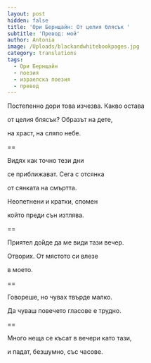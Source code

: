 ```yaml
---
layout: post
hidden: false
title: 'Ори Бернщайн: От целия блясък '
subtitle: 'Превод: мой'
author: Antonia
image: /Uploads/blackandwhitebookpages.jpg
category: translations
tags:
  - Ори Бернщайн
  - поезия
  - израелска поезия
  - превод
---
```

Постепенно дори това изчезва. Какво остава

от целия блясък? Образът на дете, 

на храст, на сляпо небе. 

\==

Видях как точно тези дни

се приближават. Сега с отсянка 

от сянката на смъртта.

Неопетнени и кратки, спомен

който преди сън изтлява. 

\==

Приятел до̀йде да ме види тази вечер.

Отворих. От мястото си влезе 

в моето. 

\==

Говореше, но чувах твърде малко. 

Да чуваш повечето гласове е трудно. 

\==

Много неща се късат в вечери като тази,

и падат, безшумно, със часове.
